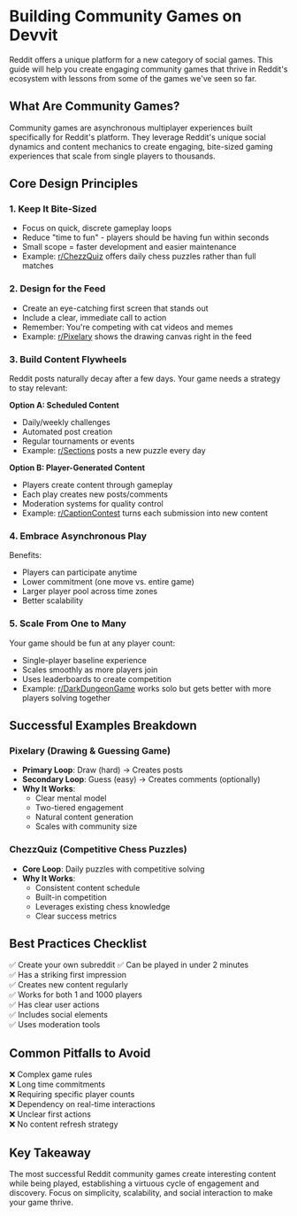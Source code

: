 # Building Community Games on Devvit

Reddit offers a unique platform for a new category of social games. This guide will help you create engaging community games that thrive in Reddit's ecosystem with lessons from some of the games we've seen so far.

## What Are Community Games?

Community games are asynchronous multiplayer experiences built specifically for Reddit's platform. They leverage Reddit's unique social dynamics and content mechanics to create engaging, bite-sized gaming experiences that scale from single players to thousands.

## Core Design Principles

### 1. Keep It Bite-Sized

- Focus on quick, discrete gameplay loops
- Reduce "time to fun" - players should be having fun within seconds
- Small scope = faster development and easier maintenance
- Example: [r/ChezzQuiz](https://reddit.com/r/chessquizz) offers daily chess puzzles rather than full matches

### 2. Design for the Feed

- Create an eye-catching first screen that stands out
- Include a clear, immediate call to action
- Remember: You're competing with cat videos and memes
- Example: [r/Pixelary](https://reddit.com/r/pixelary]) shows the drawing canvas right in the feed

### 3. Build Content Flywheels

Reddit posts naturally decay after a few days. Your game needs a strategy to stay relevant:

**Option A: Scheduled Content**

- Daily/weekly challenges
- Automated post creation
- Regular tournaments or events
- Example: [r/Sections](https://reddit.com/r/sections) posts a new puzzle every day

**Option B: Player-Generated Content**

- Players create content through gameplay
- Each play creates new posts/comments
- Moderation systems for quality control
- Example: [r/CaptionContest](https://reddit.com/r/captioncontest) turns each submission into new content

### 4. Embrace Asynchronous Play

Benefits:

- Players can participate anytime
- Lower commitment (one move vs. entire game)
- Larger player pool across time zones
- Better scalability

### 5. Scale From One to Many

Your game should be fun at any player count:

- Single-player baseline experience
- Scales smoothly as more players join
- Uses leaderboards to create competition
- Example: [r/DarkDungeonGame](https://reddit.com/r/darkdungeongame) works solo but gets better with more players solving together

## Successful Examples Breakdown

### Pixelary (Drawing & Guessing Game)

- **Primary Loop**: Draw (hard) → Creates posts
- **Secondary Loop**: Guess (easy) → Creates comments (optionally)
- **Why It Works**:
  - Clear mental model
  - Two-tiered engagement
  - Natural content generation
  - Scales with community size

### ChezzQuiz (Competitive Chess Puzzles)

- **Core Loop**: Daily puzzles with competitive solving
- **Why It Works**:
  - Consistent content schedule
  - Built-in competition
  - Leverages existing chess knowledge
  - Clear success metrics

## Best Practices Checklist

✅ Create your own subreddit
✅ Can be played in under 2 minutes  
✅ Has a striking first impression  
✅ Creates new content regularly  
✅ Works for both 1 and 1000 players  
✅ Has clear user actions  
✅ Includes social elements  
✅ Uses moderation tools

## Common Pitfalls to Avoid

❌ Complex game rules  
❌ Long time commitments  
❌ Requiring specific player counts  
❌ Dependency on real-time interactions  
❌ Unclear first actions  
❌ No content refresh strategy

## Key Takeaway

The most successful Reddit community games create interesting content while being played, establishing a virtuous cycle of engagement and discovery. Focus on simplicity, scalability, and social interaction to make your game thrive.
